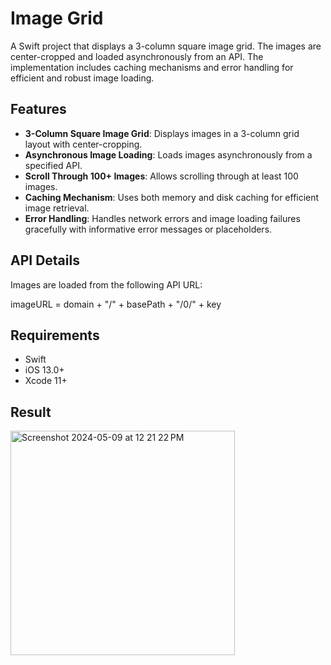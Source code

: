 # Image Grid

A Swift project that displays a 3-column square image grid. The images are center-cropped and loaded asynchronously from an API. The implementation includes caching mechanisms and error handling for efficient and robust image loading.

## Features

- **3-Column Square Image Grid**: Displays images in a 3-column grid layout with center-cropping.
- **Asynchronous Image Loading**: Loads images asynchronously from a specified API.
- **Scroll Through 100+ Images**: Allows scrolling through at least 100 images.
- **Caching Mechanism**: Uses both memory and disk caching for efficient image retrieval.
- **Error Handling**: Handles network errors and image loading failures gracefully with informative error messages or placeholders.

## API Details

Images are loaded from the following API URL:

imageURL = domain + "/" + basePath + "/0/" + key


## Requirements
- Swift
- iOS 13.0+
- Xcode 11+


## Result



<img width="359" alt="Screenshot 2024-05-09 at 12 21 22 PM" src="https://github.com/mdssaleem/TaskApp/assets/32189409/29fab559-2703-4425-a445-6e2041be9d1f">

